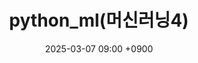 ---
layout: post
title: python_ml(머신러닝4)
date: 2025-03-07 09:00 +0900
last_modified_at: 2025-03-07 14:00 +0900
categories: [python_ml]
tags: [바이오메디컬, AI, 건양대학교병원, 개발과정, 머신러닝닝]
toc: true
---